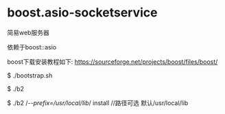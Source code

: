 # boost.asio-socketservice
简易web服务器

依赖于boost::asio

boost下载安装教程如下:
https://sourceforge.net/projects/boost/files/boost/

$ ./bootstrap.sh

$ ./b2

$ ./b2 /*--prefix=/usr/local/lib*/ install //路径可选  默认/usr/local/lib
